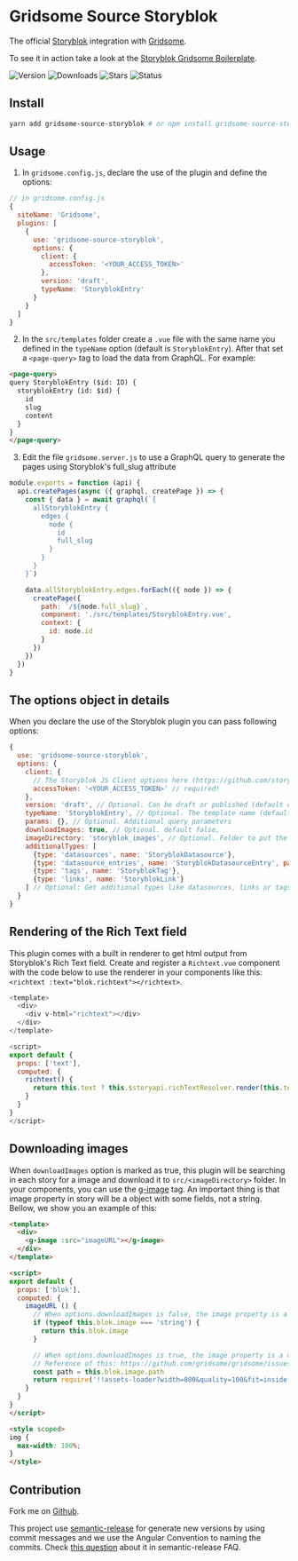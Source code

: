# Gridsome Source Storyblok

The official [Storyblok](https://www.storyblok.com/) integration with [Gridsome](https://gridsome.org/).

To see it in action take a look at the [Storyblok Gridsome Boilerplate](https://github.com/storyblok/storyblok-gridsome-boilerplate).

![Version](https://flat.badgen.net/npm/v/gridsome-source-storyblok?icon=npm)
![Downloads](https://flat.badgen.net/npm/dm/gridsome-source-storyblok?icon=npm)
![Stars](https://flat.badgen.net/github/stars/storyblok/gridsome-source-storyblok?icon=github)
![Status](https://flat.badgen.net/github/status/storyblok/gridsome-source-storyblok?icon=github)

## Install

```sh
yarn add gridsome-source-storyblok # or npm install gridsome-source-storyblok
```

## Usage

1. In `gridsome.config.js`, declare the use of the plugin and define the options:

```js
// in gridsome.config.js
{
  siteName: 'Gridsome',
  plugins: [
    {
      use: 'gridsome-source-storyblok',
      options: {
        client: {
          accessToken: '<YOUR_ACCESS_TOKEN>'
        },
        version: 'draft',
        typeName: 'StoryblokEntry'
      }
    }
  ]
}
```

2. In the `src/templates` folder create a `.vue` file with the same name you defined in the `typeName` option (default is `StoryblokEntry`). After that set a `<page-query>` tag to load the data from GraphQL. For example:

```html
<page-query>
query StoryblokEntry ($id: ID) {
  storyblokEntry (id: $id) {
    id
    slug
    content
  }
}
</page-query>
```

3. Edit the file `gridsome.server.js` to use a GraphQL query to generate the pages using Storyblok's full_slug attribute

```js
module.exports = function (api) {
  api.createPages(async ({ graphql, createPage }) => {
    const { data } = await graphql(`{
      allStoryblokEntry {
        edges {
          node {
            id
            full_slug
          }
        }
      }
    }`)

    data.allStoryblokEntry.edges.forEach(({ node }) => {
      createPage({
        path: `/${node.full_slug}`,
        component: './src/templates/StoryblokEntry.vue',
        context: {
          id: node.id
        }
      })
    })
  })
}
```

## The options object in details

When you declare the use of the Storyblok plugin you can pass following options:

```js
{
  use: 'gridsome-source-storyblok',
  options: {
    client: {
      // The Storyblok JS Client options here (https://github.com/storyblok/storyblok-js-client)
      accessToken: '<YOUR_ACCESS_TOKEN>' // required!
    },
    version: 'draft', // Optional. Can be draft or published (default draft)
    typeName: 'StoryblokEntry', // Optional. The template name (default StoryblokEntry)
    params: {}, // Optional. Additional query parameters
    downloadImages: true, // Optional. default false,
    imageDirectory: 'storyblok_images', // Optional. Folder to put the downloaded images
    additionalTypes: [
      {type: 'datasources', name: 'StoryblokDatasource'},
      {type: 'datasource_entries', name: 'StoryblokDatasourceEntry', params: {...additionalQueryParams}},
      {type: 'tags', name: 'StoryblokTag'},
      {type: 'links', name: 'StoryblokLink'}
    ] // Optional: Get additional types like datasources, links or tags
  }
}
```

## Rendering of the Rich Text field

This plugin comes with a built in renderer to get html output from Storyblok's Rich Text field. Create and register a `Richtext.vue` component with the code below to use the renderer in your components like this: `<richtext :text="blok.richtext"></richtext>`.

~~~js
<template>
  <div>
    <div v-html="richtext"></div>
  </div>
</template>

<script>
export default {
  props: ['text'],
  computed: {
    richtext() {
      return this.text ? this.$storyapi.richTextResolver.render(this.text) : ''
    }
  }
}
</script>
~~~

## Downloading images

When `downloadImages` option is marked as true, this plugin will be searching in each story for a image and download it to `src/<imageDirectory>` folder. In your components, you can use the [g-image](https://gridsome.org/docs/images/) tag. An important thing is that image property in story will be a object with some fields, not a string. Bellow, we show you an example of this:

```html
<template>
  <div>
    <g-image :src="imageURL"></g-image>
  </div>
</template>

<script>
export default {
  props: ['blok'],
  computed: {
    imageURL () {
      // When options.downloadImages is false, the image property is a string
      if (typeof this.blok.image === 'string') {
        return this.blok.image
      }

      // When options.downloadImages is true, the image property is a object
      // Reference of this: https://github.com/gridsome/gridsome/issues/292
      const path = this.blok.image.path
      return require('!!assets-loader?width=800&quality=100&fit=inside!~/' + path)
    }
  }
}
</script>

<style scoped>
img {
  max-width: 100%;
}
</style>
```

## Contribution

Fork me on [Github](https://github.com/storyblok/gridsome-source-storyblok).

This project use [semantic-release](https://semantic-release.gitbook.io/semantic-release/) for generate new versions by using commit messages and we use the Angular Convention to naming the commits. Check [this question](https://semantic-release.gitbook.io/semantic-release/support/faq#how-can-i-change-the-type-of-commits-that-trigger-a-release) about it in semantic-release FAQ.